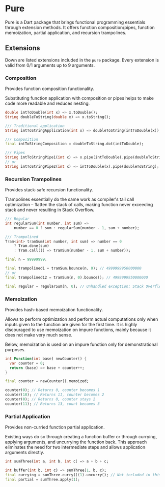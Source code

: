 # Pure

Pure is a Dart package that brings functional programming essentials through extension methods. It offers function composition/pipes, function memoization, partial application, and recursion trampolines. 

## Extensions

Down are listed extensions included in the `pure` package. Every extension is valid from 0/1 arguments up to 9 arguments.

### Composition

Provides function composition functionality. 

Substituting function application with composition or pipes helps to make code more readable and reduces nesting.

```dart
double intToDouble(int x) => x.toDouble();
String doubleToString(double x) => x.toString();

/// Traditional application
String intToStringApplication(int x) => doubleToString(intToDouble(x));

/// Composition
final intToStringComposition = doubleToString.dot(intToDouble);

/// Pipes
String intToStringPipe1(int x) => x.pipe(intToDouble).pipe(doubleToString); 
// or 
String intToStringPipe2(int x) => intToDouble(x).pipe(doubleToString); 
```

### Recursion Trampolines

Provides stack-safe recursion functionality. 

Trampolines essentially do the same work as compiler's tail call optimization – flatten the stack of calls, making function never exceeding stack and never resulting in Stack Overflow.

```dart
/// Regular
int regularSum(int number, int sum) =>
    number == 0 ? sum : regularSum(number - 1, sum + number);

/// Trampolined
Tram<int> tramSum(int number, int sum) => number == 0
    ? Tram.done(sum)
    : Tram.call(() => tramSum(number - 1, sum + number));

final n = 99999999;

final trampolined1 = tramSum.bounce(n, 0); // 4999999950000000
// or
final trampolined12 = tramSum(n, 0).bounce(); // 4999999950000000

final regular = regularSum(n, 0); // Unhandled exception: Stack Overflow
```

### Memoization

Provides hash-based memoization functionality. 

Allows to perform optimization and perform actual computations only when inputs given to the function are given for the first time. It is highly discouraged to use memoization on impure functions, mainly because it does not make very much sense.

Below, memoization is used on an impure function only for demonstrational purposes.

```dart
int Function(int base) newCounter() {
  var counter = 0;
  return (base) => base + counter++;
}

final counter = newCounter().memoized;

counter(0); // Returns 0, counter becomes 1
counter(10); // Returns 11, counter becomes 2
counter(0); // Returns 0, counter stays 2
counter(11); // Returns 13, count becomes 3
```

### Partial Application

Provides non-curried function partial application. 

Existing ways do so through creating a function buffer or through currying, applying arguments, and uncurrying the function back. This approach eliminates the need for two intermediate steps and allows application arguments directly.

```dart
int sumThree(int a, int b, int c) => a + b + c;

int buffer(int b, int c) => sumThree(1, b, c);
final currying = sumThree.curry()(1).uncurry(); // Not included in this package
final partial = sumThree.apply(1);
```

